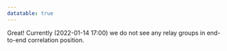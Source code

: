 ```yaml
---
datatable: true
---
```



Great! Currently (2022-01-14 17:00) we do not see any relay groups
in end-to-end correlation position.
